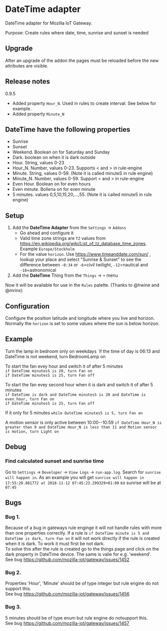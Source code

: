 # DateTime adapter

DateTime adapter for Mozilla IoT Gateway.

Purpose: Create rules where date, time, sunrise and sunset is needed

## Upgrade ##
After an upgrade of the addon the pages must be reloaded before the new attributes are visible.

## Release notes ##
0.9.5  
 * Added property `Hour_N`. Used in rules to create interval. See below for example.
 * Added property `Minute_N`

## DateTime have the following properties
 * Sunrise
 * Sunset
 * Weekend. Boolean on for Saturday and Sunday
 * Dark. boolean on when it is dark outside
 * Hour. String, values 0-23
 * Hour_N. Number, values 0-23. Supports < and > in rule-engine
 * Minute. String, values 0-59. (Note it is called minuteS in rule engine)
 * Minute_N. Number, values 0-59. Support < and > in rule-engine
 * Even Hour. Boolean on for even hours
 * Even minute. Bollena on for even minute
 * 5 minutes. values 0,5,10,15,20,...,55. (Note it is called minute5 in rule engine)
## Setup
1. Add the **DateTime Adapter** from the `Settings` -> `Addons`
    - Go ahead and configure it
    - Valid time zone strings are `TZ` values from https://en.wikipedia.org/wiki/List_of_tz_database_time_zones. Example `Europe/Stockholm`
    - For the value `horizon`. Use https://www.timeanddate.com/sun/ , lookup your place and select "Sunrise & Sunset" to see the difference between `-0:34` or `-6`=civil twilight, `-12`=nautical and `-18`=astronomical
2. Add the **DateTime** Thing from the ``Things`` -> ``+`` menu

Now it will be available for use in the ``Rules`` palette. (Thanks to @hwine and @mrinx)

## Configuration
Configure the position latitude and longitude where you live and horizon. Normally the `horizon`
is set to some values where the sun is below horizon.

## Example
Turn the lamp in bedroom only on weekdays
`if the time of day is 06:13 and DateTime is not weekend, turn BedroomLamp on

To start the fan evey hour and switch it of after 5 minutes  
`if DateTime minutesS is 20, turn Fan on`  
`if DateTime minutesS is 25, turn Fan off`

To start the fan evey second hour when it is dark and switch it of after 5 minutes  
`if DateTime is dark and DateTime minutesS is 20 and DateTime is even_hour, turn Fan on`  
`if DateTime minutesS is 25, turn Fan off`

If it only for 5 minutes
`while DateTime minutes5 is 5, turn Fan on`

A motion sensor is only active between 10:00--10:59
`if DateTime Hour_N is greater than 9 and DateTime Hour_N is less than 11 and Motion sensor is motion, turn Light on`

## Debug
### Find calculated sunset and sunrise time
Go to `Settings` -> `Developer` -> `View Logs` -> `run-app.log`. Search for `sunrise will happen in`. As an example you will get `sunrise will happen in 17:55:20.881772 at 2018-11-12 07:45:23.299329+01:00` so sunrise will be at `07:45`

## Bugs
### Bug 1.
Because of a bug in gateways rule enginge it will not handle rules with more than one properties correctly.
If a rule is `if DateTime minute is 5 and DateTime is dark, turn Fan on` it will not work directly if the
rule is created when it is dark. To work it must first be not dark.  
To solve this after the rule is created go to the things page and click on the dark property in DateTime device.
The same is valie for e.g. 'weekend'.  
See bug https://github.com/mozilla-iot/gateway/issues/1452

### Bug 2.
Properties 'Hour', 'Minute' should be of type integer but rule engine do not support this.  
See bug https://github.com/mozilla-iot/gateway/issues/1456

### Bug 3.
5 minutes should be of type enum but rule engine do notsupport this.  
See bug https://github.com/mozilla-iot/gateway/issues/1457
